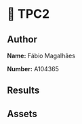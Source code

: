 # 📝 TPC2

## Author
<p><strong>Name:</strong> Fábio Magalhães</p>
<p><strong>Number:</strong> A104365</p>

## Results

## Assets